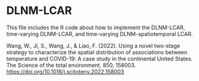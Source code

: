 # DLNM-LCAR
This file includes the R code about how to implement the DLNM-LCAR, time-varying DLNM-LCAR, and time-varying DLNM-spatiotemporal LCAR.

Wang, W., Ji, S., Wang, J., & Liao, F. (2022). Using a novel two-stage strategy to characterize the spatial distribution of associations between temperature and COVID-19: A case study in the continental United States. The Science of the total environment, 850, 158003. https://doi.org/10.1016/j.scitotenv.2022.158003
